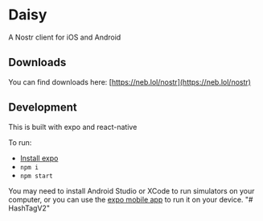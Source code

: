 # Daisy

A Nostr client for iOS and Android

## Downloads

You can find downloads here: [https://neb.lol/nostr](https://neb.lol/nostr)

## Development

This is built with expo and react-native

To run:

- [Install expo](https://docs.expo.dev/get-started/installation/)
- `npm i`
- `npm start`

You may need to install Android Studio or XCode to run simulators on your computer, or you can use the [expo mobile app](https://expo.dev/client) to run it on your device.
"# HashTagV2" 
